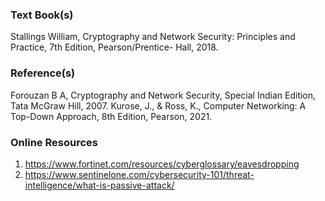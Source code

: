 ### Text Book(s)

Stallings William, Cryptography and Network Security: Principles and Practice, 7th Edition, Pearson/Prentice-
Hall, 2018.

### Reference(s)

Forouzan B A, Cryptography and Network Security, Special Indian Edition, Tata McGraw Hill, 2007.
Kurose, J., & Ross, K., Computer Networking: A Top-Down Approach, 8th Edition, Pearson, 2021.

### Online Resources

1. https://www.fortinet.com/resources/cyberglossary/eavesdropping
2. https://www.sentinelone.com/cybersecurity-101/threat-intelligence/what-is-passive-attack/
